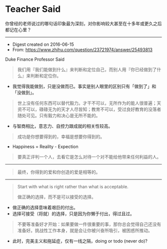 # Teacher Said

你曾经的老师说过的哪句话印象最为深刻，对你影响较大甚至在十多年或更久之后都记在心里？

---

- Digest created on 2016-06-15
- From: https://www.zhihu.com/question/23721974/answer/25493813

Duke Finance Professor Said

> 我们用『我们能做到什么』来判断和定位自己，而别人用『你已经做到了什么』来判断和定位你。

- 我觉得我能做到，只是没做而已。事实是别人眼里的区别只有「做到了」和「没做到」。

> 世上没有任何东西可以替代毅力。才干不可以，无所作为的能人很普遍；天资不可以，碌碌无为的天才人尽皆知；教育不可以，受过良好教育的没落者随处可见。只有毅力和决心是无所不能的。

- 与智商相比，意志力、自控力跟成就的相关性较高。

> 成功是你想要得到的，幸福是想要你得到的。

- Happiness = Reality - Expection

> 要真正评判一个人，去看它是怎么对待一个对不能给他带来任何利益的人。

---

> 最终，你得到的爱和你创造的爱是相等的。

---

> Start with what is right rather than what is acceptable.
>
> 做正确的选择，而不是可以接受的选择。

- 做正确的选择意味着艰巨的付出。
- 选择可接受（将就）的选择，只是因为你懒于付出，得过且过。

> 不要等准备好才开始：如果要做一件很重要的事，那你总会觉得自己还没有准备好。挑战性工作本身，就是会让你被兴奋所吸引，被困惑所推动。

- 此时，完美主义和拖延症，仅有一线之隔，doing or todo (never do)?
